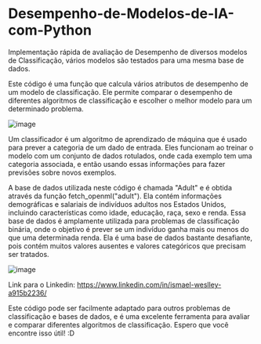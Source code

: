 # Desempenho-de-Modelos-de-IA-com-Python
Implementação rápida de avaliação de Desempenho de diversos modelos de Classificação, vários modelos são testados para uma mesma base de dados.


Este código é uma função que calcula vários atributos de desempenho de um modelo de classificação. Ele permite comparar o desempenho de diferentes algoritmos de classificação e escolher o melhor modelo para um determinado problema. 

![image](https://user-images.githubusercontent.com/50521215/214134099-cb1731ac-5d4f-4029-84d2-a153a6ed22c0.png)

Um classificador é um algoritmo de aprendizado de máquina que é usado para prever a categoria de um dado de entrada. Eles funcionam ao treinar o modelo com um conjunto de dados rotulados, onde cada exemplo tem uma categoria associada, e então usando essas informações para fazer previsões sobre novos exemplos.

A base de dados utilizada neste código é chamada "Adult" e é obtida através da função fetch_openml("adult"). Ela contém informações demográficas e salariais de indivíduos adultos nos Estados Unidos, incluindo características como idade, educação, raça, sexo e renda. Essa base de dados é amplamente utilizada para problemas de classificação binária, onde o objetivo é prever se um indivíduo ganha mais ou menos do que uma determinada renda. Ela é uma base de dados bastante desafiante, pois contém muitos valores ausentes e valores categóricos que precisam ser tratados.

![image](https://user-images.githubusercontent.com/50521215/214134028-e51425c6-fb81-4312-80b9-846e4475c682.png)

Link para o Linkedin: https://www.linkedin.com/in/ismael-weslley-a915b2236/


Este código pode ser facilmente adaptado para outros problemas de classificação e bases de dados, e é uma excelente ferramenta para avaliar e comparar diferentes algoritmos de classificação. Espero que você encontre isso útil! :D
